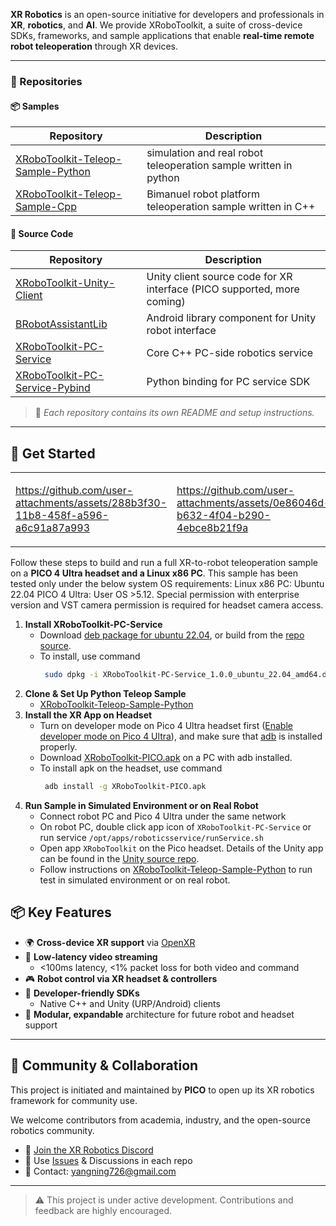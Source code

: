 **XR Robotics** is an open-source initiative for developers and professionals in **XR**, **robotics**, and **AI**. We provide XRoboToolkit, a suite of cross-device SDKs, frameworks, and sample applications that enable **real-time remote robot teleoperation** through XR devices.

---

### 🧰 Repositories

#### 📦 Samples

| Repository                             | Description                                      |
|----------------------------------------|--------------------------------------------------|
| [XRoboToolkit-Teleop-Sample-Python](https://github.com/XR-Robotics/XRoboToolkit-Teleop-Sample-Python#)   | simulation and real robot teleoperation sample written in python |
| [XRoboToolkit-Teleop-Sample-Cpp](https://github.com/XR-Robotics/XRoboToolkit-Teleop-Sample-Cpp#)       | Bimanuel robot platform teleoperation sample written in C++             |

#### 🧩 Source Code

|Repository                              | Description                                                                 |
|----------------------------------------|-----------------------------------------------------------------------------|
| [XRoboToolkit-Unity-Client](https://github.com/XR-Robotics/XRoboToolkit-Unity-Client)              | Unity client source code for XR interface (PICO supported, more coming)  |
| [BRobotAssistantLib](https://github.com/XR-Robotics/BRobotAssistantLib)                     | Android library component for Unity robot interface                      |
| [XRoboToolkit-PC-Service](https://github.com/XR-Robotics/XRoboToolkit-PC-Service)                | Core C++ PC-side robotics service                                        |
| [XRoboToolkit-PC-Service-Pybind](https://github.com/XR-Robotics/XRoboToolkit-PC-Service-Pybind)         | Python binding for PC service SDK                                        |

> 📄 *Each repository contains its own README and setup instructions.*

---
## 🚀 Get Started








<table>
<tr>
<td width="50%">

https://github.com/user-attachments/assets/288b3f30-11b8-458f-a596-a6c91a87a993

</td>
<td width="50%">

https://github.com/user-attachments/assets/0e86046d-b632-4f04-b290-4ebce8b21f9a

</td>
</tr>
</table>


Follow these steps to build and run a full XR-to-robot teleoperation sample on a **PICO 4 Ultra headset and a Linux x86 PC**. This sample has been tested only under the below system OS requirements:
Linux x86 PC: Ubuntu 22.04
PICO 4 Ultra: User OS >5.12. Special permission with enterprise version and VST camera permission is required for headset camera access.
1. **Install XRoboToolkit-PC-Service**  
   - Download [deb package for ubuntu 22.04](https://github.com/XR-Robotics/XRoboToolkit-PC-Service/releases/download/v1.0.0/XRoboToolkit_PC_Service_1.0.0_ubuntu_22.04_amd64.deb), or build from the [repo source](https://github.com/XR-Robotics/XRoboToolkit-PC-Service).
   - To install, use command
     ```bash
      sudo dpkg -i XRoboToolkit-PC-Service_1.0.0_ubuntu_22.04_amd64.deb
      ```
2. **Clone & Set Up Python Teleop Sample**  
   - [XRoboToolkit-Teleop-Sample-Python](https://github.com/XR-Robotics/XRoboToolkit-Teleop-Sample-Python)
3. **Install the XR App on Headset**
   - Turn on developer mode on Pico 4 Ultra headset first ([Enable developer mode on Pico 4 Ultra](https://developer.picoxr.com/ja/document/unreal/test-and-build/)), and make sure that [adb](https://developer.android.com/tools/adb) is installed properly.
   - Download [XRoboToolkit-PICO.apk](https://github.com/XR-Robotics/XRoboToolkit-Unity-Client/releases/download/v1.0.0/XRoboToolkit-PICO.apk) on a PC with adb installed.
   - To install apk on the headset, use command
     ```bash
      adb install -g XRoboToolkit-PICO.apk
      ```
4. **Run Sample in Simulated Environment or on Real Robot**
   - Connect robot PC and Pico 4 Ultra under the same network
   - On robot PC, double click app icon of `XRoboToolkit-PC-Service` or run service `/opt/apps/roboticsservice/runService.sh`
   - Open app `XRoboToolkit` on the Pico headset. Details of the Unity app can be found in the [Unity source repo](https://github.com/XR-Robotics/XRoboToolkit-Unity-Client).
   - Follow instructions on [XRoboToolkit-Teleop-Sample-Python](https://github.com/XR-Robotics/XRoboToolkit-Teleop-Sample-Python) to run test in simulated environment or on real robot.

## 📦 Key Features

- 🌍 **Cross-device XR support** via [OpenXR](https://www.khronos.org/openxr/)
- 📡 **Low-latency video streaming**  
   - <100ms latency, <1% packet loss for both video and command
- 🎮 **Robot control via XR headset & controllers**
- 🧪 **Developer-friendly SDKs**  
   - Native C++ and Unity (URP/Android) clients
- 🧱 **Modular, expandable** architecture for future robot and headset support

---

## 🤝 Community & Collaboration

This project is initiated and maintained by **PICO** to open up its XR robotics framework for community use.

We welcome contributors from academia, industry, and the open-source robotics community.

- 💬 [Join the XR Robotics Discord](https://discord.gg/your-discord-link)
- 🐞 Use [Issues](https://github.com/XR-Robotics/XRoboToolkit/issues) & Discussions in each repo
- 📩 Contact: [yangning726@gmail.com](mailto:yangning726@gmail.com)

---

> ⚠️ This project is under active development. Contributions and feedback are highly encouraged.
